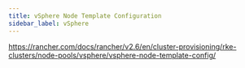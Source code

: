 ```yaml
---
title: vSphere Node Template Configuration
sidebar_label: vSphere
---
```


https://rancher.com/docs/rancher/v2.6/en/cluster-provisioning/rke-clusters/node-pools/vsphere/vsphere-node-template-config/